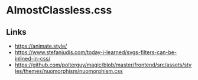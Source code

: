 # AlmostClassless.css



## Links

- https://animate.style/
- https://www.stefanjudis.com/today-i-learned/svgs-filters-can-be-inlined-in-css/
- https://github.com/polterguy/magic/blob/master/frontend/src/assets/styles/themes/nuomorphism/nuomorphism.css

